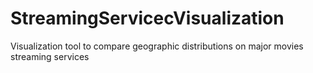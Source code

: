 # StreamingServicecVisualization

Visualization tool to compare geographic distributions on major movies streaming services
